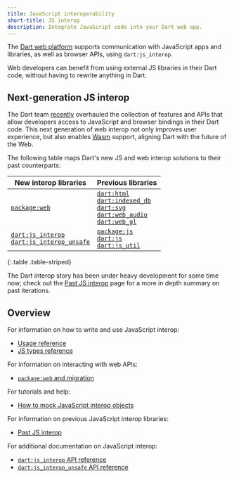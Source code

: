 ```yaml
---
title: JavaScript interoperability
short-title: JS interop
description: Integrate JavaScript code into your Dart web app.
---
```


The [Dart web platform](/overview#web-platform) supports communication with
JavaScript apps and libraries, as well as browser APIs, using `dart:js_interop`.

Web developers can benefit from using external JS libraries in their Dart code,
without having to rewrite anything in Dart.

## Next-generation JS interop

The Dart team [recently][] overhauled the collection of features and APIs that allow
developers access to JavaScript and browser bindings in their Dart code.
This next generation of web interop not only improves user experience,
but also enables [Wasm][] support, aligning Dart with the future of the Web.

The following table maps Dart's new JS and web interop solutions to
their past counterparts:

<div class="table-wrapper" markdown="1">

| New interop libraries        | Previous libraries                       |
|------------------------------|------------------------------------------|
| [`package:web`][] | [`dart:html`][] <br> [`dart:indexed_db`][] <br> [`dart:svg`][] <br> [`dart:web_audio`][] <br> [`dart:web_gl`][] |
| [`dart:js_interop`][] <br> [`dart:js_interop_unsafe`][] | [`package:js`][] <br> [`dart:js`][] <br> [`dart:js_util`][] |

{:.table .table-striped}
</div>

The Dart interop story has been under heavy development for some time now;
check out the [Past JS interop][] page for a more in depth summary on past
iterations.

[recently]: https://medium.com/dartlang/dart-3-3-325bf2bf6c13
[Wasm]: {{site.flutter-docs}}/platform-integration/web/wasm
[`package:web`]: {{site.pub-pkg}}/web
[`dart:html`]: {{site.dart-api}}/dev/dart-html/dart-html-library.html
[`dart:svg`]: {{site.dart-api}}/dev/dart-svg/dart-svg-library.html
[`dart:indexed_db`]: {{site.dart-api}}/dev/dart-indexed_db/dart-indexed_db-library.html
[`dart:web_audio`]: {{site.dart-api}}/dev/dart-web_audio/dart-web_audio-library.html
[`dart:web_gl`]: {{site.dart-api}}/dev/dart-web_gl/dart-web_gl-library.html
[`dart:js_interop`]: {{site.dart-api}}/dev/dart-js_interop/dart-js_interop-library.html
[`dart:js_interop_unsafe`]: {{site.dart-api}}/dev/dart-js_interop_unsafe/dart-js_interop_unsafe-library.html
[`package:js`]: {{site.pub-api}}/js
[`dart:js`]: {{site.dart-api}}/dev/dart-js/dart-js-library.html
[`dart:js_util`]: {{site.dart-api}}/dev/dart-js_util/dart-js_util-library.html
[Past JS interop]: /interop/js-interop/past-js-interop/
## Overview

For information on how to write and use JavaScript interop:
  * [Usage reference]
  * [JS types reference]

For information on interacting with web APIs:
  * [`package:web` and migration]

For tutorials and help:
  * [How to mock JavaScript interop objects]

For information on previous JavaScript interop libraries:
  * [Past JS interop]

For additional documentation on JavaScript interop:
  * [`dart:js_interop` API reference]
  * [`dart:js_interop_unsafe` API reference]

[Usage reference]: /interop/js-interop/usage
[JS types reference]: /interop/js-interop/js-types
[`package:web` and migration]: /interop/js-interop/package-web
[How to mock JavaScript interop objects]: /interop/js-interop/mock
[Past JS interop]: /interop/js-interop/past-js-interop
[`dart:js_interop` API reference]: {{site.dart-api}}/dev/dart-js_interop/dart-js_interop-library.html
[`dart:js_interop_unsafe` API reference]: {{site.dart-api}}/dev/dart-js_interop_unsafe/dart-js_interop_unsafe-library.html
